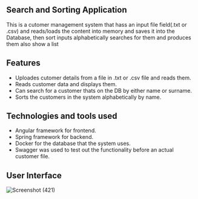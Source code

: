 ## Search and Sorting Application
This is a cutomer management system that hass an input file field(.txt or .csv) and reads/loads the content into memory and saves it into the Database, then sort inputs alphabetically searches for them and produces them also show a list

  ## Features
  - Uploades cutomer details from a file in .txt or .csv file and reads them.
  - Reads customer data and displays them.
  - Can search for a customer thats on the DB by either name or surname.
  - Sorts the customers in the system alphabetically by name.

  ## Technologies and tools used
  - Angular framework for frontend.
  - Spring framework for backend.
  - Docker for the database that the system uses.
  - Swagger was used to test out the functionality before an actual customer file.

 ## User Interface
![Screenshot (421)](https://github.com/user-attachments/assets/dc500196-6f85-4ad0-860a-113d849bc858)
